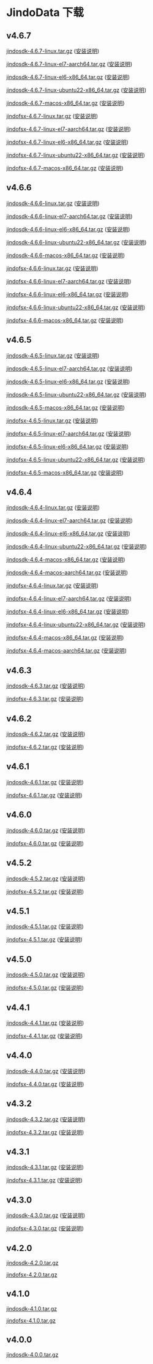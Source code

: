 # JindoData 下载

## v4.6.7

[jindosdk-4.6.7-linux.tar.gz](https://jindodata-binary.oss-cn-shanghai.aliyuncs.com/release/4.6.7/jindosdk-4.6.7-linux.tar.gz) ([安装说明](install_dependeny_jindosdk.md))

[jindosdk-4.6.7-linux-el7-aarch64.tar.gz](https://jindodata-binary.oss-cn-shanghai.aliyuncs.com/release/4.6.7/jindosdk-4.6.7-linux-el7-aarch64.tar.gz) ([安装说明](install_dependeny_jindosdk.md))

[jindosdk-4.6.7-linux-el6-x86_64.tar.gz](https://jindodata-binary.oss-cn-shanghai.aliyuncs.com/release/4.6.7/jindosdk-4.6.7-linux-el6-x86_64.tar.gz) ([安装说明](install_dependeny_jindosdk.md))

[jindosdk-4.6.7-linux-ubuntu22-x86_64.tar.gz](https://jindodata-binary.oss-cn-shanghai.aliyuncs.com/release/4.6.7/jindosdk-4.6.7-linux-ubuntu22-x86_64.tar.gz) ([安装说明](install_dependeny_jindosdk.md))

[jindosdk-4.6.7-macos-x86_64.tar.gz](https://jindodata-binary.oss-cn-shanghai.aliyuncs.com/release/4.6.7/jindosdk-4.6.7-macos-10_14-x86_64.tar.gz) ([安装说明](install_dependeny_jindosdk.md))

[jindofsx-4.6.7-linux.tar.gz](https://jindodata-binary.oss-cn-shanghai.aliyuncs.com/release/4.6.7/jindofsx-4.6.7-linux.tar.gz) ([安装说明](install_dependeny_jindodata.md))

[jindofsx-4.6.7-linux-el7-aarch64.tar.gz](https://jindodata-binary.oss-cn-shanghai.aliyuncs.com/release/4.6.7/jindofsx-4.6.7-linux-el7-aarch64.tar.gz) ([安装说明](install_dependeny_jindodata.md))

[jindofsx-4.6.7-linux-el6-x86_64.tar.gz](https://jindodata-binary.oss-cn-shanghai.aliyuncs.com/release/4.6.7/jindofsx-4.6.7-linux-el6-x86_64.tar.gz) ([安装说明](install_dependeny_jindodata.md))

[jindofsx-4.6.7-linux-ubuntu22-x86_64.tar.gz](https://jindodata-binary.oss-cn-shanghai.aliyuncs.com/release/4.6.7/jindofsx-4.6.7-linux-ubuntu22-x86_64.tar.gz) ([安装说明](install_dependeny_jindodata.md))

[jindofsx-4.6.7-macos-x86_64.tar.gz](https://jindodata-binary.oss-cn-shanghai.aliyuncs.com/release/4.6.7/jindofsx-4.6.7-macos-10_14-x86_64.tar.gz) ([安装说明](install_dependeny_jindodata.md))

## v4.6.6

[jindosdk-4.6.6-linux.tar.gz](https://jindodata-binary.oss-cn-shanghai.aliyuncs.com/release/4.6.6/jindosdk-4.6.6-linux.tar.gz) ([安装说明](install_dependeny_jindosdk.md))

[jindosdk-4.6.6-linux-el7-aarch64.tar.gz](https://jindodata-binary.oss-cn-shanghai.aliyuncs.com/release/4.6.6/jindosdk-4.6.6-linux-el7-aarch64.tar.gz) ([安装说明](install_dependeny_jindosdk.md))

[jindosdk-4.6.6-linux-el6-x86_64.tar.gz](https://jindodata-binary.oss-cn-shanghai.aliyuncs.com/release/4.6.6/jindosdk-4.6.6-linux-el6-x86_64.tar.gz) ([安装说明](install_dependeny_jindosdk.md))

[jindosdk-4.6.6-linux-ubuntu22-x86_64.tar.gz](https://jindodata-binary.oss-cn-shanghai.aliyuncs.com/release/4.6.6/jindosdk-4.6.6-linux-ubuntu22-x86_64.tar.gz) ([安装说明](install_dependeny_jindosdk.md))

[jindosdk-4.6.6-macos-x86_64.tar.gz](https://jindodata-binary.oss-cn-shanghai.aliyuncs.com/release/4.6.6/jindosdk-4.6.6-macos-10_14-x86_64.tar.gz) ([安装说明](install_dependeny_jindosdk.md))

[jindofsx-4.6.6-linux.tar.gz](https://jindodata-binary.oss-cn-shanghai.aliyuncs.com/release/4.6.6/jindofsx-4.6.6-linux.tar.gz) ([安装说明](install_dependeny_jindodata.md))

[jindofsx-4.6.6-linux-el7-aarch64.tar.gz](https://jindodata-binary.oss-cn-shanghai.aliyuncs.com/release/4.6.6/jindofsx-4.6.6-linux-el7-aarch64.tar.gz) ([安装说明](install_dependeny_jindodata.md))

[jindofsx-4.6.6-linux-el6-x86_64.tar.gz](https://jindodata-binary.oss-cn-shanghai.aliyuncs.com/release/4.6.6/jindofsx-4.6.6-linux-el6-x86_64.tar.gz) ([安装说明](install_dependeny_jindodata.md))

[jindofsx-4.6.6-linux-ubuntu22-x86_64.tar.gz](https://jindodata-binary.oss-cn-shanghai.aliyuncs.com/release/4.6.6/jindofsx-4.6.6-linux-ubuntu22-x86_64.tar.gz) ([安装说明](install_dependeny_jindodata.md))

[jindofsx-4.6.6-macos-x86_64.tar.gz](https://jindodata-binary.oss-cn-shanghai.aliyuncs.com/release/4.6.6/jindofsx-4.6.6-macos-10_14-x86_64.tar.gz) ([安装说明](install_dependeny_jindodata.md))

## v4.6.5

[jindosdk-4.6.5-linux.tar.gz](https://jindodata-binary.oss-cn-shanghai.aliyuncs.com/release/4.6.5/jindosdk-4.6.5-linux.tar.gz) ([安装说明](install_dependeny_jindosdk.md))

[jindosdk-4.6.5-linux-el7-aarch64.tar.gz](https://jindodata-binary.oss-cn-shanghai.aliyuncs.com/release/4.6.5/jindosdk-4.6.5-linux-el7-aarch64.tar.gz) ([安装说明](install_dependeny_jindosdk.md))

[jindosdk-4.6.5-linux-el6-x86_64.tar.gz](https://jindodata-binary.oss-cn-shanghai.aliyuncs.com/release/4.6.5/jindosdk-4.6.5-linux-el6-x86_64.tar.gz) ([安装说明](install_dependeny_jindosdk.md))

[jindosdk-4.6.5-linux-ubuntu22-x86_64.tar.gz](https://jindodata-binary.oss-cn-shanghai.aliyuncs.com/release/4.6.5/jindosdk-4.6.5-linux-ubuntu22-x86_64.tar.gz) ([安装说明](install_dependeny_jindosdk.md))

[jindosdk-4.6.5-macos-x86_64.tar.gz](https://jindodata-binary.oss-cn-shanghai.aliyuncs.com/release/4.6.5/jindosdk-4.6.5-macos-10_14-x86_64.tar.gz) ([安装说明](install_dependeny_jindosdk.md))

[jindofsx-4.6.5-linux.tar.gz](https://jindodata-binary.oss-cn-shanghai.aliyuncs.com/release/4.6.5/jindofsx-4.6.5-linux.tar.gz) ([安装说明](install_dependeny_jindodata.md))

[jindofsx-4.6.5-linux-el7-aarch64.tar.gz](https://jindodata-binary.oss-cn-shanghai.aliyuncs.com/release/4.6.5/jindofsx-4.6.5-linux-el7-aarch64.tar.gz) ([安装说明](install_dependeny_jindodata.md))

[jindofsx-4.6.5-linux-el6-x86_64.tar.gz](https://jindodata-binary.oss-cn-shanghai.aliyuncs.com/release/4.6.5/jindofsx-4.6.5-linux-el6-x86_64.tar.gz) ([安装说明](install_dependeny_jindodata.md))

[jindofsx-4.6.5-linux-ubuntu22-x86_64.tar.gz](https://jindodata-binary.oss-cn-shanghai.aliyuncs.com/release/4.6.5/jindofsx-4.6.5-linux-ubuntu22-x86_64.tar.gz) ([安装说明](install_dependeny_jindodata.md))

[jindofsx-4.6.5-macos-x86_64.tar.gz](https://jindodata-binary.oss-cn-shanghai.aliyuncs.com/release/4.6.5/jindofsx-4.6.5-macos-10_14-x86_64.tar.gz) ([安装说明](install_dependeny_jindodata.md))

## v4.6.4
[jindosdk-4.6.4-linux.tar.gz](https://jindodata-binary.oss-cn-shanghai.aliyuncs.com/release/4.6.4/jindosdk-4.6.4-linux.tar.gz) ([安装说明](install_dependeny_jindosdk.md))

[jindosdk-4.6.4-linux-el7-aarch64.tar.gz](https://jindodata-binary.oss-cn-shanghai.aliyuncs.com/release/4.6.4/jindosdk-4.6.4-linux-el7-aarch64.tar.gz) ([安装说明](install_dependeny_jindosdk.md))

[jindosdk-4.6.4-linux-el6-x86_64.tar.gz](https://jindodata-binary.oss-cn-shanghai.aliyuncs.com/release/4.6.4/jindosdk-4.6.4-linux-el6-x86_64.tar.gz) ([安装说明](install_dependeny_jindosdk.md))

[jindosdk-4.6.4-linux-ubuntu22-x86_64.tar.gz](https://jindodata-binary.oss-cn-shanghai.aliyuncs.com/release/4.6.4/jindosdk-4.6.4-linux-ubuntu22-x86_64.tar.gz) ([安装说明](install_dependeny_jindosdk.md))

[jindosdk-4.6.4-macos-x86_64.tar.gz](https://jindodata-binary.oss-cn-shanghai.aliyuncs.com/release/4.6.4/jindosdk-4.6.4-macos-10_14-x86_64.tar.gz) ([安装说明](install_dependeny_jindosdk.md))

[jindosdk-4.6.4-macos-aarch64.tar.gz](https://jindodata-binary.oss-cn-shanghai.aliyuncs.com/release/4.6.4/jindosdk-4.6.4-macos-10_14-aarch64.tar.gz) ([安装说明](install_dependeny_jindosdk.md))

[jindofsx-4.6.4-linux.tar.gz](https://jindodata-binary.oss-cn-shanghai.aliyuncs.com/release/4.6.4/jindofsx-4.6.4-linux.tar.gz) ([安装说明](install_dependeny_jindodata.md))

[jindofsx-4.6.4-linux-el7-aarch64.tar.gz](https://jindodata-binary.oss-cn-shanghai.aliyuncs.com/release/4.6.4/jindofsx-4.6.4-linux-el7-aarch64.tar.gz) ([安装说明](install_dependeny_jindodata.md))

[jindofsx-4.6.4-linux-el6-x86_64.tar.gz](https://jindodata-binary.oss-cn-shanghai.aliyuncs.com/release/4.6.4/jindofsx-4.6.4-linux-el6-x86_64.tar.gz) ([安装说明](install_dependeny_jindodata.md))

[jindofsx-4.6.4-linux-ubuntu22-x86_64.tar.gz](https://jindodata-binary.oss-cn-shanghai.aliyuncs.com/release/4.6.4/jindofsx-4.6.4-linux-ubuntu22-x86_64.tar.gz) ([安装说明](install_dependeny_jindodata.md))

[jindofsx-4.6.4-macos-x86_64.tar.gz](https://jindodata-binary.oss-cn-shanghai.aliyuncs.com/release/4.6.4/jindofsx-4.6.4-macos-10_14-x86_64.tar.gz) ([安装说明](install_dependeny_jindodata.md))

[jindofsx-4.6.4-macos-aarch64.tar.gz](https://jindodata-binary.oss-cn-shanghai.aliyuncs.com/release/4.6.4/jindofsx-4.6.4-macos-10_14-aarch64.tar.gz) ([安装说明](install_dependeny_jindodata.md))

## v4.6.3
[jindosdk-4.6.3.tar.gz](https://jindodata-binary.oss-cn-shanghai.aliyuncs.com/release/4.6.3/jindosdk-4.6.3.tar.gz) ([安装说明](install_dependeny_jindosdk.md))

[jindofsx-4.6.3.tar.gz](https://jindodata-binary.oss-cn-shanghai.aliyuncs.com/release/4.6.3/jindofsx-4.6.3.tar.gz) ([安装说明](install_dependeny_jindodata.md))

## v4.6.2
[jindosdk-4.6.2.tar.gz](https://jindodata-binary.oss-cn-shanghai.aliyuncs.com/release/4.6.2/jindosdk-4.6.2.tar.gz) ([安装说明](install_dependeny_jindosdk.md))

[jindofsx-4.6.2.tar.gz](https://jindodata-binary.oss-cn-shanghai.aliyuncs.com/release/4.6.2/jindofsx-4.6.2.tar.gz) ([安装说明](install_dependeny_jindodata.md))

## v4.6.1
[jindosdk-4.6.1.tar.gz](https://jindodata-binary.oss-cn-shanghai.aliyuncs.com/release/4.6.1/jindosdk-4.6.1.tar.gz) ([安装说明](install_dependeny_jindosdk.md))

[jindofsx-4.6.1.tar.gz](https://jindodata-binary.oss-cn-shanghai.aliyuncs.com/release/4.6.1/jindofsx-4.6.1.tar.gz) ([安装说明](install_dependeny_jindodata.md))

## v4.6.0
[jindosdk-4.6.0.tar.gz](https://jindodata-binary.oss-cn-shanghai.aliyuncs.com/release/4.6.0/jindosdk-4.6.0.tar.gz) ([安装说明](install_dependeny_jindosdk.md))

[jindofsx-4.6.0.tar.gz](https://jindodata-binary.oss-cn-shanghai.aliyuncs.com/release/4.6.0/jindofsx-4.6.0.tar.gz) ([安装说明](install_dependeny_jindodata.md))

## v4.5.2
[jindosdk-4.5.2.tar.gz](https://jindodata-binary.oss-cn-shanghai.aliyuncs.com/release/4.5.2/jindosdk-4.5.2.tar.gz) ([安装说明](install_dependeny_jindosdk.md))

[jindofsx-4.5.2.tar.gz](https://jindodata-binary.oss-cn-shanghai.aliyuncs.com/release/4.5.2/jindofsx-4.5.2.tar.gz) ([安装说明](install_dependeny_jindodata.md))

## v4.5.1
[jindosdk-4.5.1.tar.gz](https://jindodata-binary.oss-cn-shanghai.aliyuncs.com/release/4.5.1/jindosdk-4.5.1.tar.gz) ([安装说明](install_dependeny_jindosdk.md))

[jindofsx-4.5.1.tar.gz](https://jindodata-binary.oss-cn-shanghai.aliyuncs.com/release/4.5.1/jindofsx-4.5.1.tar.gz) ([安装说明](install_dependeny_jindodata.md))

## v4.5.0
[jindosdk-4.5.0.tar.gz](https://jindodata-binary.oss-cn-shanghai.aliyuncs.com/release/4.5.0/jindosdk-4.5.0.tar.gz) ([安装说明](install_dependeny_jindosdk.md))

[jindofsx-4.5.0.tar.gz](https://jindodata-binary.oss-cn-shanghai.aliyuncs.com/release/4.5.0/jindofsx-4.5.0.tar.gz) ([安装说明](install_dependeny_jindodata.md))


## v4.4.1
[jindosdk-4.4.1.tar.gz](https://jindodata-binary.oss-cn-shanghai.aliyuncs.com/release/4.4.1/jindosdk-4.4.1.tar.gz) ([安装说明](install_dependeny_jindosdk.md))

[jindofsx-4.4.1.tar.gz](https://jindodata-binary.oss-cn-shanghai.aliyuncs.com/release/4.4.1/jindofsx-4.4.1.tar.gz) ([安装说明](install_dependeny_jindodata.md))


## v4.4.0
[jindosdk-4.4.0.tar.gz](https://jindodata-binary.oss-cn-shanghai.aliyuncs.com/release/4.4.0/jindosdk-4.4.0.tar.gz) ([安装说明](install_dependeny_jindosdk.md))

[jindofsx-4.4.0.tar.gz](https://jindodata-binary.oss-cn-shanghai.aliyuncs.com/release/4.4.0/jindofsx-4.4.0.tar.gz) ([安装说明](install_dependeny_jindodata.md))


## v4.3.2

[jindosdk-4.3.2.tar.gz](https://jindodata-binary.oss-cn-shanghai.aliyuncs.com/release/4.3.2/jindosdk-4.3.2.tar.gz) ([安装说明](install_dependeny_jindosdk.md))

[jindofsx-4.3.2.tar.gz](https://jindodata-binary.oss-cn-shanghai.aliyuncs.com/release/4.3.2/jindofsx-4.3.2.tar.gz) ([安装说明](install_dependeny_jindodata.md))

## v4.3.1

[jindosdk-4.3.1.tar.gz](https://jindodata-binary.oss-cn-shanghai.aliyuncs.com/release/4.3.1/jindosdk-4.3.1.tar.gz) ([安装说明](install_dependeny_jindosdk.md))

[jindofsx-4.3.1.tar.gz](https://jindodata-binary.oss-cn-shanghai.aliyuncs.com/release/4.3.1/jindofsx-4.3.1.tar.gz) ([安装说明](install_dependeny_jindodata.md))

## v4.3.0

[jindosdk-4.3.0.tar.gz](https://jindodata-binary.oss-cn-shanghai.aliyuncs.com/release/4.3.0/jindosdk-4.3.0.tar.gz) ([安装说明](install_dependeny_jindosdk.md))

[jindofsx-4.3.0.tar.gz](https://jindodata-binary.oss-cn-shanghai.aliyuncs.com/release/4.3.0/jindofsx-4.3.0.tar.gz) ([安装说明](install_dependeny_jindodata.md))

## v4.2.0
[jindosdk-4.2.0.tar.gz](https://jindodata-binary.oss-cn-shanghai.aliyuncs.com/release/4.2.0/jindosdk-4.2.0.tar.gz)

[jindofsx-4.2.0.tar.gz](https://jindodata-binary.oss-cn-shanghai.aliyuncs.com/release/4.2.0/jindofsx-4.2.0.tar.gz)

## v4.1.0
[jindosdk-4.1.0.tar.gz](https://jindodata-binary.oss-cn-shanghai.aliyuncs.com/release/4.1.0/jindosdk-4.1.0.tar.gz)

[jindofsx-4.1.0.tar.gz](https://jindodata-binary.oss-cn-shanghai.aliyuncs.com/release/4.1.0/jindofsx-4.1.0.tar.gz)

## v4.0.0
[jindosdk-4.0.0.tar.gz](https://jindodata-binary.oss-cn-shanghai.aliyuncs.com/release/4.0.0/jindosdk-4.0.0.tar.gz)
